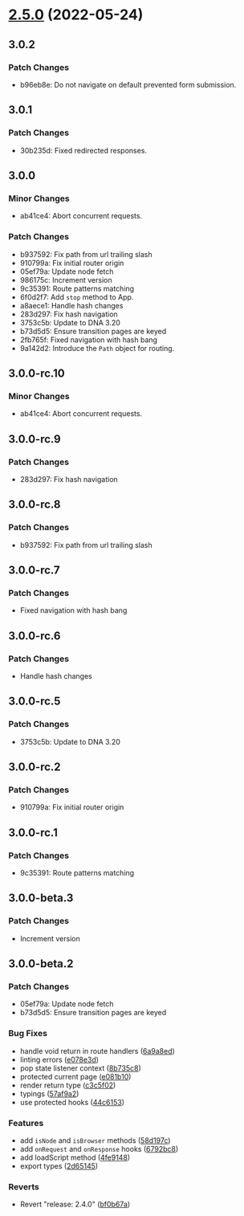 # [2.5.0](https://github.com/chialab/synapse/compare/v2.4.0...v2.5.0) (2022-05-24)

## 3.0.2

### Patch Changes

- b96eb8e: Do not navigate on default prevented form submission.

## 3.0.1

### Patch Changes

- 30b235d: Fixed redirected responses.

## 3.0.0

### Minor Changes

- ab41ce4: Abort concurrent requests.

### Patch Changes

- b937592: Fix path from url trailing slash
- 910799a: Fix initial router origin
- 05ef79a: Update node fetch
- 986175c: Increment version
- 9c35391: Route patterns matching
- 6f0d2f7: Add `stop` method to App.
- a8aece1: Handle hash changes
- 283d297: Fix hash navigation
- 3753c5b: Update to DNA 3.20
- b73d5d5: Ensure transition pages are keyed
- 2fb765f: Fixed navigation with hash bang
- 9a142d2: Introduce the `Path` object for routing.

## 3.0.0-rc.10

### Minor Changes

- ab41ce4: Abort concurrent requests.

## 3.0.0-rc.9

### Patch Changes

- 283d297: Fix hash navigation

## 3.0.0-rc.8

### Patch Changes

- b937592: Fix path from url trailing slash

## 3.0.0-rc.7

### Patch Changes

- Fixed navigation with hash bang

## 3.0.0-rc.6

### Patch Changes

- Handle hash changes

## 3.0.0-rc.5

### Patch Changes

- 3753c5b: Update to DNA 3.20

## 3.0.0-rc.2

### Patch Changes

- 910799a: Fix initial router origin

## 3.0.0-rc.1

### Patch Changes

- 9c35391: Route patterns matching

## 3.0.0-beta.3

### Patch Changes

- Increment version

## 3.0.0-beta.2

### Patch Changes

- 05ef79a: Update node fetch
- b73d5d5: Ensure transition pages are keyed

### Bug Fixes

- handle void return in route handlers ([6a9a8ed](https://github.com/chialab/synapse/commit/6a9a8eddb57ec5ae0b970871e9e20dd5c041a29a))
- linting errors ([e078e3d](https://github.com/chialab/synapse/commit/e078e3dd9199ea134ca06561d188d1d034ce472a))
- pop state listener context ([8b735c8](https://github.com/chialab/synapse/commit/8b735c811b5ecc0d87e8b89705699f9ff2775c71))
- protected current page ([e081b10](https://github.com/chialab/synapse/commit/e081b1080de44e38b7678fe8415a49003e2e7e38))
- render return type ([c3c5f02](https://github.com/chialab/synapse/commit/c3c5f02e210ee82531221f8a977773dbb75c9bd9))
- typings ([57af9a2](https://github.com/chialab/synapse/commit/57af9a245753c677358bbb4d20736844f1d7e763))
- use protected hooks ([44c6153](https://github.com/chialab/synapse/commit/44c61537a5ba055cb9c834001f84637810ba5839))

### Features

- add `isNode` and `isBrowser` methods ([58d197c](https://github.com/chialab/synapse/commit/58d197c8484555e37ab4717afa6965dc355498b5))
- add `onRequest` and `onResponse` hooks ([6792bc8](https://github.com/chialab/synapse/commit/6792bc89f30fd0c333bee94a6c26f348b74647d0))
- add loadScript method ([4fe9148](https://github.com/chialab/synapse/commit/4fe91482a4de41591459b13d421eb816627abe66))
- export types ([2d65145](https://github.com/chialab/synapse/commit/2d65145514ff7539b445c5de1a739a67e423a303))

### Reverts

- Revert "release: 2.4.0" ([bf0b67a](https://github.com/chialab/synapse/commit/bf0b67a1e7940afcfef6f31237c71ebeeb0574ee))

